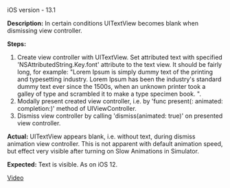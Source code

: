 iOS version - 13.1

**Description:**
In certain conditions UITextView becomes blank when dismissing view controller.

**Steps:**
1. Create view controller with UITextView. Set attributed text with specified 'NSAttributedString.Key.font' attribute to the text view. It should be fairly long, for example: "Lorem Ipsum is simply dummy text of the printing and typesetting industry. Lorem Ipsum has been the industry's standard dummy text ever since the 1500s, when an unknown printer took a galley of type and scrambled it to make a type specimen book. ".
2. Modally present created view controller, i.e. by 'func present(: animated: completion:)' method of UIViewController.
3. Dismiss view controller by calling 'dismiss(animated: true)' on presented view controller.

**Actual:**
UITextView appears blank, i.e. without text, during dismiss animation view controller. This is not apparent with default animation speed, but effect very visible after turning on Slow Animations in Simulator.

**Expected:**
Text is visible. As on iOS 12.

[Video](./UITextView_iOS13_issue.mp4)
